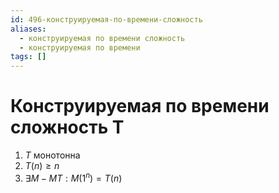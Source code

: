 ```yaml
---
id: 496-конструируемая-по-времени-сложность
aliases:
  - конструируемая по времени сложность
  - конструируемая по времени
tags: []
---
```

# Конструируемая по времени сложность T

1. $T$ монотонна
2. $T(n) \ge n$
3. $\exists M - МТ: M(1^n) = T(n)$
